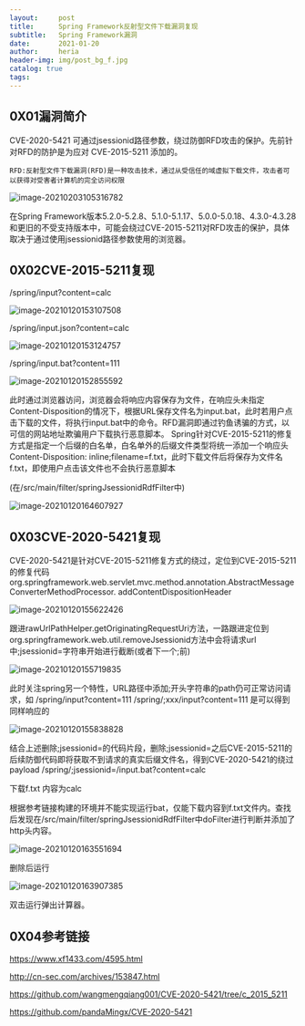 ```yaml
---
layout:     post
title:      Spring Framework反射型文件下载漏洞复现
subtitle:   Spring Framework漏洞
date:       2021-01-20
author:     heria
header-img: img/post_bg_f.jpg
catalog: true
tags:
---
```


## 0X01漏洞简介

CVE-2020-5421 可通过jsessionid路径参数，绕过防御RFD攻击的保护。先前针对RFD的防护是为应对 CVE-2015-5211 添加的。

```
RFD:反射型文件下载漏洞(RFD)是一种攻击技术，通过从受信任的域虚拟下载文件，攻击者可以获得对受害者计算机的完全访问权限
```

![image-20210203105316782](https://raw.githubusercontent.com/heriachen/cloudimg/main/img/image-20210203105316782.png)

在Spring Framework版本5.2.0-5.2.8、5.1.0-5.1.17、5.0.0-5.0.18、4.3.0-4.3.28和更旧的不受支持版本中，可能会绕过CVE-2015-5211对RFD攻击的保护，具体取决于通过使用jsessionid路径参数使用的浏览器。

## 0X02CVE-2015-5211复现

/spring/input?content=calc

![image-20210120153107508](https://raw.githubusercontent.com/heriachen/cloudimg/main/img/image-20210120153107508.png)

/spring/input.json?content=calc

![image-20210120153124757](https://raw.githubusercontent.com/heriachen/cloudimg/main/img/image-20210120153124757.png)

/spring/input.bat?content=111

![image-20210120152855592](https://raw.githubusercontent.com/heriachen/cloudimg/main/img/image-20210120152855592.png)

此时通过浏览器访问，浏览器会将响应内容保存为文件，在响应头未指定Content-Disposition的情况下，根据URL保存文件名为input.bat，此时若用户点击下载的文件，将执行input.bat中的命令。RFD漏洞即通过钓鱼诱骗的方式，以可信的网站地址欺骗用户下载执行恶意脚本。
Spring针对CVE-2015-5211的修复方式是指定一个后缀的白名单，白名单外的后缀文件类型将统一添加一个响应头Content-Disposition: inline;filename=f.txt，此时下载文件后将保存为文件名f.txt，即使用户点击该文件也不会执行恶意脚本

(在/src/main/filter/springJsessionidRdfFilter中)

![image-20210120164607927](https://raw.githubusercontent.com/heriachen/cloudimg/main/img/image-20210120164607927.png)

## 0X03CVE-2020-5421复现

CVE-2020-5421是针对CVE-2015-5211修复方式的绕过，定位到CVE-2015-5211的修复代码
org.springframework.web.servlet.mvc.method.annotation.AbstractMessageConverterMethodProcessor. addContentDispositionHeader

![image-20210120155622426](https://raw.githubusercontent.com/heriachen/cloudimg/main/img/image-20210120155622426.png)

跟进rawUrlPathHelper.getOriginatingRequestUri方法，一路跟进定位到org.springframework.web.util.removeJsessionid方法中会将请求url中;jsessionid=字符串开始进行截断(或者下一个;前)

![image-20210120155719835](https://raw.githubusercontent.com/heriachen/cloudimg/main/img/image-20210120155719835.png)

此时关注spring另一个特性，URL路径中添加;开头字符串的path仍可正常访问请求，如
/spring/input?content=111
/spring/;xxx/input?content=111
是可以得到同样响应的

![image-20210120155838828](https://raw.githubusercontent.com/heriachen/cloudimg/main/img/image-20210120155838828.png)



结合上述删除;jsessionid=的代码片段，删除;jsessionid=之后CVE-2015-5211的后续防御代码即将获取不到请求的真实后缀文件名，得到CVE-2020-5421的绕过payload
/spring/;jsessionid=/input.bat?content=calc

下载f.txt 内容为calc

根据参考链接构建的环境并不能实现运行bat，仅能下载内容到f.txt文件内。查找后发现在/src/main/filter/springJsessionidRdfFilter中doFilter进行判断并添加了http头内容。

![image-20210120163551694](https://raw.githubusercontent.com/heriachen/cloudimg/main/img/image-20210120163551694.png)

删除后运行

![image-20210120163907385](https://raw.githubusercontent.com/heriachen/cloudimg/main/img/image-20210120163907385.png)



双击运行弹出计算器。



## 0X04参考链接

https://www.xf1433.com/4595.html

http://cn-sec.com/archives/153847.html

https://github.com/wangmengqiang001/CVE-2020-5421/tree/c_2015_5211

https://github.com/pandaMingx/CVE-2020-5421